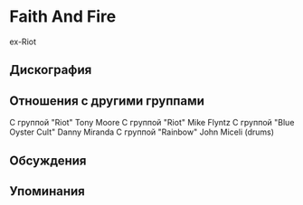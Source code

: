 # Faith And Fire

ex-Riot

## Дискография


## Отношения с другими группами

C группой "Riot" Tony Moore
C группой "Riot" Mike Flyntz
C группой "Blue Oyster Cult" Danny Miranda
C группой "Rainbow" John Miceli (drums)

## Обсуждения


## Упоминания

